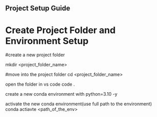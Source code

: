 ## Project Setup Guide

# Create Project Folder and Environment Setup

#create a new project folder

mkdir <project_folder_name>

#move into the project folder
cd <project_folder_name>

open the folder in vs code
code .

create a new conda environment with python=3.10 -y

activate the new conda environment(use full path to the environment)
conda actiavte <path_of_the_env>


